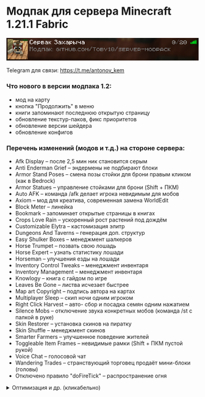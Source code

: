 # Модпак для сервера Minecraft 1.21.1 Fabric

![](/server-card.png)

Telegram для связи: https://t.me/antonov_kem

### Что нового в версии модпака 1.2:
- мод на карту
- кнопка "Продолжить" в меню
- книги запоминают последнюю открытую страницу
- обновление текстур-паков, фикс приоритетов
- обновление версии шейдера
- обновление конфигов

### Перечень изменений (модов и т.д.) на стороне сервера:
- Afk Display – после 2,5 мин ник становится серым
- Anti Enderman Grief – эндермены не подбирают блоки
- Armor Stand Poses – смена позы стойки для брони правым кликом (как в Bedrock)
- Armor Statues – управление стойками для брони (Shift + ПКМ)
- Auto AFK – команда /afk делает игрока невидимым для мобов
- Axiom – мод для креатива, современная замена WorldEdit
- Block Meter – линейка
- Bookmark – запоминает открытые страницы в книгах
- Crops Love Rain – ускоренный рост растений под дождём
- Customizable Elytra – кастомизация элитр
- Dungeons And Taverns – генерация доп. структур
- Easy Shulker Boxes – менеджмент шалкеров
- Horse Trumpet – позвать свою лошадь
- Horse Expert – узнать статистику лошади
- Horseman – улучшения езды на лошади
- Inventory Control Tweaks – менеджмент инвентаря
- Inventory Management – менеджмент инвентаря
- Knowlogy – книга с гайдом по игре
- Leaves Be Gone – листва исчезает быстрее
- Map art Copyright – подпись автора на картах
- Multiplayer Sleep – скип ночи одним игроком
- Right Click Harvest – авто- сбор и посадка семян одним нажатием
- Silence Mobs – отключение звука конкретных мобов (команда /st с палкой в руке)
- Skin Restorer – установка скинов на пиратку
- Skin Shuffle – менеджмент скинов
- Smarter Farmers – улучшенное поведение жителей
- Toggleable Item Frames – невидимые рамки (Shift + ПКМ пустой рукой)
- Voice Chat – голосовой чат
- Wandering Trades – странствующий торговец продаёт мини-блоки (головы)
- Отключено правило "doFireTick" – распространение огня

<details><summary>Оптимизация и др. (кликабельно)</summary>

<ul>
  <li>Alternate Current – оптимизация редстоуна</li>
  <li>AltX – логгирование IP адресов (т.к. сервер пиратский)</li>
  <li>Clumps – оптимизация сфер опыта</li>
  <li>Easy Auth – пароль для входа на сервер</li>
  <li>Krypton – оптимизация сервера</li>
  <li>Let Me Despawn – разрешает деспаун мобов с предметами</li>
  <li>Lithium – общая оптимизация</li>
  <li>ModernFix – общая оптимизация</li>
  <li>Noisium – оптимизация генерации мира</li>
  <li>Spark – диагностика сервера</li>
  <li>TT20 – имитация отсутствия лагов на сервере</li>
</ul>  

 </details>

